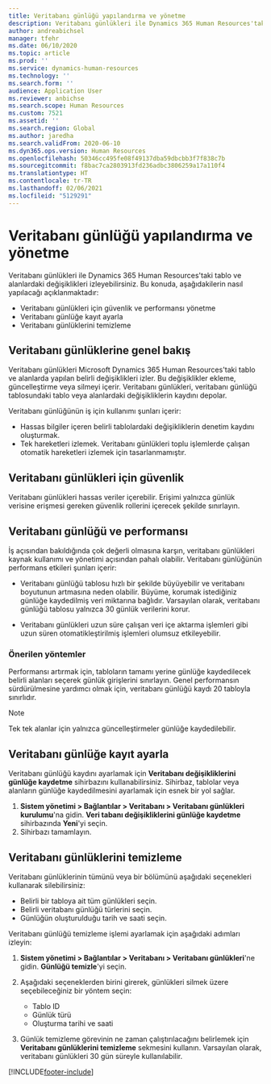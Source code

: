 ```yaml
---
title: Veritabanı günlüğü yapılandırma ve yönetme
description: Veritabanı günlükleri ile Dynamics 365 Human Resources'taki tablo ve alanlardaki değişiklikleri izleyebilirsiniz.
author: andreabichsel
manager: tfehr
ms.date: 06/10/2020
ms.topic: article
ms.prod: ''
ms.service: dynamics-human-resources
ms.technology: ''
ms.search.form: ''
audience: Application User
ms.reviewer: anbichse
ms.search.scope: Human Resources
ms.custom: 7521
ms.assetid: ''
ms.search.region: Global
ms.author: jaredha
ms.search.validFrom: 2020-06-10
ms.dyn365.ops.version: Human Resources
ms.openlocfilehash: 50346cc495fe08f49137dba59dbcbb3f7f838c7b
ms.sourcegitcommit: f8bac7ca2803913fd236adbc3806259a17a110f4
ms.translationtype: HT
ms.contentlocale: tr-TR
ms.lasthandoff: 02/06/2021
ms.locfileid: "5129291"
---
```

# <a name="configure-and-manage-database-logging"></a>Veritabanı günlüğü yapılandırma ve yönetme

Veritabanı günlükleri ile Dynamics 365 Human Resources'taki tablo ve alanlardaki değişiklikleri izleyebilirsiniz. Bu konuda, aşağıdakilerin nasıl yapılacağı açıklanmaktadır:

- Veritabanı günlükleri için güvenlik ve performansı yönetme
- Veritabanı günlüğe kayıt ayarla
- Veritabanı günlüklerini temizleme

## <a name="overview-of-database-logging"></a>Veritabanı günlüklerine genel bakış

Veritabanı günlükleri Microsoft Dynamics 365 Human Resources'taki tablo ve alanlarda yapılan belirli değişiklikleri izler. Bu değişiklikler ekleme, güncelleştirme veya silmeyi içerir. Veritabanı günlükleri, veritabanı günlüğü tablosundaki tablo veya alanlardaki değişikliklerin kaydını depolar.

Veritabanı günlüğünün iş için kullanımı şunları içerir:

- Hassas bilgiler içeren belirli tablolardaki değişikliklerin denetim kaydını oluşturmak.
- Tek hareketleri izlemek. Veritabanı günlükleri toplu işlemlerde çalışan otomatik hareketleri izlemek için tasarlanmamıştır.

## <a name="security-for-database-logging"></a>Veritabanı günlükleri için güvenlik

Veritabanı günlükleri hassas veriler içerebilir. Erişimi yalnızca günlük verisine erişmesi gereken güvenlik rollerini içerecek şekilde sınırlayın.

## <a name="database-logging-and-performance"></a>Veritabanı günlüğü ve performansı

İş açısından bakıldığında çok değerli olmasına karşın, veritabanı günlükleri kaynak kullanımı ve yönetimi açısından pahalı olabilir. Veritabanı günlüğünün performans etkileri şunları içerir:

- Veritabanı günlüğü tablosu hızlı bir şekilde büyüyebilir ve veritabanı boyutunun artmasına neden olabilir. Büyüme, korumak istediğiniz günlüğe kaydedilmiş veri miktarına bağlıdır. Varsayılan olarak, veritabanı günlüğü tablosu yalnızca 30 günlük verilerini korur. 

- Veritabanı günlükleri uzun süre çalışan veri içe aktarma işlemleri gibi uzun süren otomatikleştirilmiş işlemleri olumsuz etkileyebilir.

### <a name="best-practices"></a>Önerilen yöntemler

Performansı artırmak için, tabloların tamamı yerine günlüğe kaydedilecek belirli alanları seçerek günlük girişlerini sınırlayın. Genel performansın sürdürülmesine yardımcı olmak için, veritabanı günlüğü kaydı 20 tabloyla sınırlıdır.

> [!NOTE]
> Tek tek alanlar için yalnızca güncelleştirmeler günlüğe kaydedilebilir.

## <a name="set-up-database-logging"></a>Veritabanı günlüğe kayıt ayarla

Veritabanı günlüğü kaydını ayarlamak için **Veritabanı değişikliklerini günlüğe kaydetme** sihirbazını kullanabilirsiniz. Sihirbaz, tablolar veya alanların günlüğe kaydedilmesini ayarlamak için esnek bir yol sağlar.

1. **Sistem yönetimi > Bağlantılar > Veritabanı > Veritabanı günlükleri kurulumu**'na gidin. **Veri tabanı değişikliklerini günlüğe kaydetme** sihirbazında **Yeni**'yi seçin.
2. Sihirbazı tamamlayın.

## <a name="clean-up-database-logs"></a>Veritabanı günlüklerini temizleme

Veritabanı günlüklerinin tümünü veya bir bölümünü aşağıdaki seçenekleri kullanarak silebilirsiniz:

- Belirli bir tabloya ait tüm günlükleri seçin.
- Belirli veritabanı günlüğü türlerini seçin.
- Günlüğün oluşturulduğu tarih ve saati seçin.

Veritabanı günlüğü temizleme işlemi ayarlamak için aşağıdaki adımları izleyin: 

1. **Sistem yönetimi > Bağlantılar > Veritabanı > Veritabanı günlükleri**'ne gidin. **Günlüğü temizle**'yi seçin.

2. Aşağıdaki seçeneklerden birini girerek, günlükleri silmek üzere seçebileceğiniz bir yöntem seçin:

   - Tablo ID
   - Günlük türü
   - Oluşturma tarihi ve saati

3. Günlük temizleme görevinin ne zaman çalıştırılacağını belirlemek için **Veritabanı günlüklerini temizleme** sekmesini kullanın. Varsayılan olarak, veritabanı günlükleri 30 gün süreyle kullanılabilir.


[!INCLUDE[footer-include](../includes/footer-banner.md)]